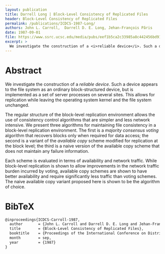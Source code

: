 ```yaml
---
layout: publication
title: Darrell Long | Block-Level Consistency of Replicated Files
header: Block-Level Consistency of Replicated Files
permalink: /publications/ICDCS-1987-Long/
authors: John L. Carroll,  Darrell D. E. Long, Jehan-François Pâris
date: 1987-09-01
file: https://www.ssrc.ucsc.edu/media/pubs/eef1b5ca2c33985a8c442456bd91d34b251416de.pdf
excerpt: >
  We investigate the construction of a <i>reliable device</i>. Such a device appears to the file system as an ordinary block-structured device, but is implemented as a set of server processes on several sites.
---
```


# Abstract

We investigate the construction of a <i>reliable device</i>. Such a device appears to the file system as an ordinary block-structured device, but is implemented as a set of server processes on several sites. This allows for replication while leaving the operating system kernel and the file system unchanged.

The regular structure of the block-level replication environment allows the use of consistency control algorithms that are simpler and less network intensive. We present three algorithms for maintaining file consistency in a block-level replication environment. The first is a <i>majority consensus voting</i> algorithm that recovers blocks only when required for data access; the second is a variant of the <i>available copy</i> scheme modified for replication at the block level; the third is a naive version of the available copy scheme that does not maintain any failure information.

Each scheme is evaluated in terms of availability and network traffic. While block-level replication is shown to allow improvements in the network traffic burden incurred by voting, available copy schemes are shown to have better availability and require significantly less traffic than voting schemes. The naive available copy variant proposed here is shown to be the algorithm of choice. 

# BibTeX

```latex
@inproceedings{ICDCS-Carroll-1987,
  author       = {John L. Carroll and Darrell D. E. Long and Jehan-François Pâris},
  title        = {Block-Level Consistency of Replicated Files},
  booktitle    = {Proceedings of the International Conference on Distributed Computing Systems},
  month        = sep,
  year         = {1987}
}
```
